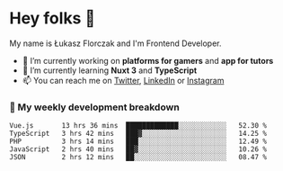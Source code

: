 # Hey folks 👋

My name is Łukasz Florczak and I'm Frontend Developer. 

- 🔭 I’m currently working on **platforms for gamers** and **app for tutors**
- 🌱 I’m currently learning **Nuxt 3** and **TypeScript**
- 📫 You can reach me on [Twitter](https://twitter.com/lukaszflorczak), [LinkedIn](https://pl.linkedin.com/in/lukasz-florczak) or [Instagram](https://instagram.com/lukaszflorczak)


### 🧮 My weekly development breakdown

<!--START_SECTION:waka-->
```text
Vue.js       13 hrs 36 mins  █████████████░░░░░░░░░░░░   52.30 % 
TypeScript   3 hrs 42 mins   ███▓░░░░░░░░░░░░░░░░░░░░░   14.25 % 
PHP          3 hrs 14 mins   ███░░░░░░░░░░░░░░░░░░░░░░   12.49 % 
JavaScript   2 hrs 40 mins   ██▓░░░░░░░░░░░░░░░░░░░░░░   10.26 % 
JSON         2 hrs 12 mins   ██░░░░░░░░░░░░░░░░░░░░░░░   08.47 % 
```
<!--END_SECTION:waka-->

<!--
**lukaszflorczak/lukaszflorczak** is a ✨ _special_ ✨ repository because its `README.md` (this file) appears on your GitHub profile.

Here are some ideas to get you started:

- 🔭 I’m currently working on ...
- 🌱 I’m currently learning ...
- 👯 I’m looking to collaborate on ...
- 🤔 I’m looking for help with ...
- 💬 Ask me about ...
- 📫 How to reach me: ...
- 😄 Pronouns: ...
- ⚡ Fun fact: ...
-->
